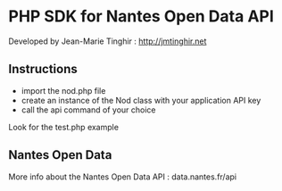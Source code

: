PHP SDK for Nantes Open Data API
================================

Developed by Jean-Marie Tinghir : http://jmtinghir.net

Instructions
------------
- import the nod.php file
- create an instance of the Nod class with your application API key
- call the api command of your choice
 
Look for the test.php example


Nantes Open Data
----------------
More info about the Nantes Open Data API : data.nantes.fr/api